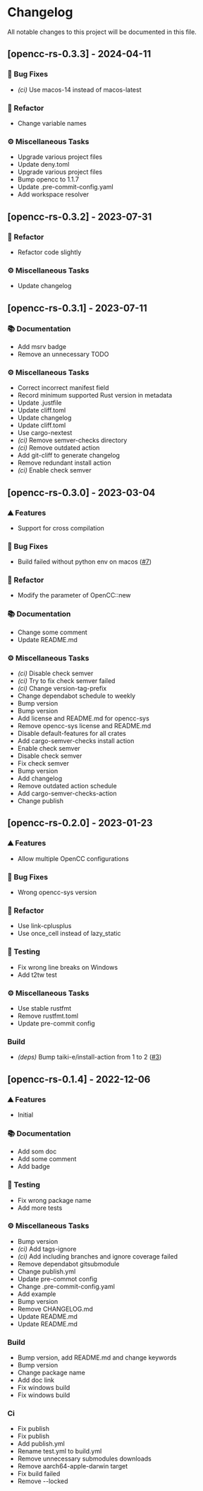 # Changelog

All notable changes to this project will be documented in this file.

## [opencc-rs-0.3.3] - 2024-04-11

### 🐛 Bug Fixes

- _(ci)_ Use macos-14 instead of macos-latest

### 🚜 Refactor

- Change variable names

### ⚙️ Miscellaneous Tasks

- Upgrade various project files
- Update deny.toml
- Upgrade various project files
- Bump opencc to 1.1.7
- Update .pre-commit-config.yaml
- Add workspace resolver

## [opencc-rs-0.3.2] - 2023-07-31

### 🚜 Refactor

- Refactor code slightly

### ⚙️ Miscellaneous Tasks

- Update changelog

## [opencc-rs-0.3.1] - 2023-07-11

### 📚 Documentation

- Add msrv badge
- Remove an unnecessary TODO

### ⚙️ Miscellaneous Tasks

- Correct incorrect manifest field
- Record minimum supported Rust version in metadata
- Update .justfile
- Update cliff.toml
- Update changelog
- Update cliff.toml
- Use cargo-nextest
- _(ci)_ Remove semver-checks directory
- _(ci)_ Remove outdated action
- Add git-cliff to generate changelog
- Remove redundant install action
- _(ci)_ Enable check semver

## [opencc-rs-0.3.0] - 2023-03-04

### ⛰️ Features

- Support for cross compilation

### 🐛 Bug Fixes

- Build failed without python env on macos ([#7](https://github.com/novel-rs/opencc-rs/issues/7))

### 🚜 Refactor

- Modify the parameter of OpenCC::new

### 📚 Documentation

- Change some comment
- Update README.md

### ⚙️ Miscellaneous Tasks

- _(ci)_ Disable check semver
- _(ci)_ Try to fix check semver failed
- _(ci)_ Change version-tag-prefix
- Change dependabot schedule to weekly
- Bump version
- Bump version
- Add license and README.md for opencc-sys
- Remove opencc-sys license and README.md
- Disable default-features for all crates
- Add cargo-semver-checks install action
- Enable check semver
- Disable check semver
- Fix check semver
- Bump version
- Add changelog
- Remove outdated action schedule
- Add cargo-semver-checks-action
- Change publish

## [opencc-rs-0.2.0] - 2023-01-23

### ⛰️ Features

- Allow multiple OpenCC configurations

### 🐛 Bug Fixes

- Wrong opencc-sys version

### 🚜 Refactor

- Use link-cplusplus
- Use once_cell instead of lazy_static

### 🧪 Testing

- Fix wrong line breaks on Windows
- Add t2tw test

### ⚙️ Miscellaneous Tasks

- Use stable rustfmt
- Remove rustfmt.toml
- Update pre-commit config

### Build

- _(deps)_ Bump taiki-e/install-action from 1 to 2 ([#3](https://github.com/novel-rs/opencc-rs/issues/3))

## [opencc-rs-0.1.4] - 2022-12-06

### ⛰️ Features

- Initial

### 📚 Documentation

- Add som doc
- Add some comment
- Add badge

### 🧪 Testing

- Fix wrong package name
- Add more tests

### ⚙️ Miscellaneous Tasks

- Bump version
- _(ci)_ Add tags-ignore
- _(ci)_ Add including branches and ignore coverage failed
- Remove dependabot gitsubmodule
- Change publish.yml
- Update pre-commot config
- Change .pre-commit-config.yaml
- Add example
- Bump version
- Remove CHANGELOG.md
- Update README.md
- Update README.md

### Build

- Bump version, add README.md and change keywords
- Bump version
- Change package name
- Add doc link
- Fix windows build
- Fix windows build

### Ci

- Fix publish
- Fix publish
- Add publish.yml
- Rename test.yml to build.yml
- Remove unnecessary submodules downloads
- Remove aarch64-apple-darwin target
- Fix build failed
- Remove --locked

